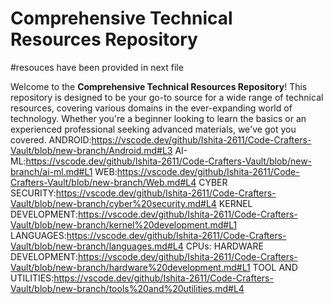 # Comprehensive Technical Resources Repository
#resouces have been provided in next file

Welcome to the **Comprehensive Technical Resources Repository**! This repository is designed to be your go-to source for a wide range of technical resources, covering various domains in the ever-expanding world of technology. Whether you're a beginner looking to learn the basics or an experienced professional seeking advanced materials, we've got you covered.
ANDROID:https://vscode.dev/github/Ishita-2611/Code-Crafters-Vault/blob/new-branch/Android.md#L3
AI-ML:https://vscode.dev/github/Ishita-2611/Code-Crafters-Vault/blob/new-branch/ai-ml.md#L1
WEB:https://vscode.dev/github/Ishita-2611/Code-Crafters-Vault/blob/new-branch/Web.md#L4
CYBER SECURITY:https://vscode.dev/github/Ishita-2611/Code-Crafters-Vault/blob/new-branch/cyber%20security.md#L4
KERNEL DEVELOPMENT:https://vscode.dev/github/Ishita-2611/Code-Crafters-Vault/blob/new-branch/kernel%20development.md#L1
LANGUAGES:https://vscode.dev/github/Ishita-2611/Code-Crafters-Vault/blob/new-branch/languages.md#L4
CPUs:
HARDWARE DEVELOPMENT:https://vscode.dev/github/Ishita-2611/Code-Crafters-Vault/blob/new-branch/hardware%20development.md#L1
TOOL AND UTILITIES:https://vscode.dev/github/Ishita-2611/Code-Crafters-Vault/blob/new-branch/tools%20and%20utilities.md#L4